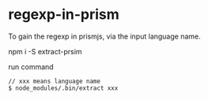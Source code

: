 # regexp-in-prism
To gain the regexp in prismjs, via the input language name.

npm i -S extract-prsim

run command
```
// xxx means language name
$ node_modules/.bin/extract xxx
```

